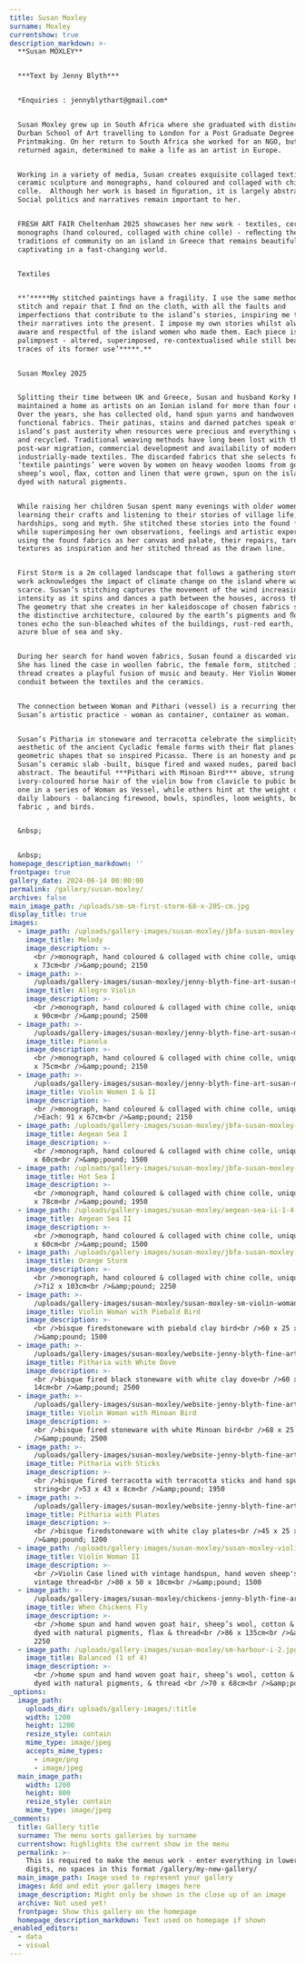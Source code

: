 ```yaml
---
title: Susan Moxley
surname: Moxley
currentshow: true
description_markdown: >-
  **Susan MOXLEY**


  ***Text by Jenny Blyth***


  *Enquiries : jennyblythart@gmail.com*


  Susan Moxley grew up in South Africa where she graduated with distinction from
  Durban School of Art travelling to London for a Post Graduate Degree in
  Printmaking. On her return to South Africa she worked for an NGO, but soon
  returned again, determined to make a life as an artist in Europe.


  Working in a variety of media, Susan creates exquisite collaged textiles,
  ceramic sculpture and monographs, hand coloured and collaged with chine
  colle.  Although her work is based in ﬁguration, it is largely abstracted.
  Social politics and narratives remain important to her.


  FRESH ART FAIR Cheltenham 2025 showcases her new work - textiles, ceramics and
  monographs (hand coloured, collaged with chine colle) - reﬂecting the changing
  traditions of community on an island in Greece that remains beautiful and
  captivating in a fast-changing world.


  Textiles


  **‘*****My stitched paintings have a fragility. I use the same methods of
  stitch and repair that I ﬁnd on the cloth, with all the faults and
  imperfections that contribute to the island’s stories, inspiring me to draw
  their narratives into the present. I impose my own stories whilst always being
  aware and respectful of the island women who made them. Each piece is a
  palimpsest - altered, superimposed, re-contextualised while still bearing
  traces of its former use’*****.**


  Susan Moxley 2025


  Splitting their time between UK and Greece, Susan and husband Korky Paul, have
  maintained a home as artists on an Ionian island for more than four decades.
  Over the years, she has collected old, hand spun yarns and handwoven
  functional fabrics. Their patinas, stains and darned patches speak of the
  island’s past austerity when resources were precious and everything was reused
  and recycled. Traditional weaving methods have long been lost with the
  post-war migration, commercial development and availability of modern
  industrially-made textiles. The discarded fabrics that she selects for her
  ‘textile paintings’ were woven by women on heavy wooden looms from goat and
  sheep’s wool, ﬂax, cotton and linen that were grown, spun on the island and
  dyed with natural pigments.


  While raising her children Susan spent many evenings with older women,
  learning their crafts and listening to their stories of village life,
  hardships, song and myth. She stitched these stories into the found fabrics
  while superimposing her own observations, feelings and artistic experiences,
  using the found fabrics as her canvas and palate, their repairs, tares and
  textures as inspiration and her stitched thread as the drawn line.


  First Storm is a 2m collaged landscape that follows a gathering storm. The
  work acknowledges the impact of climate change on the island where water is
  scarce. Susan’s stitching captures the movement of the wind increasing in
  intensity as it spins and dances a path between the houses, across the sky.
  The geometry that she creates in her kaleidoscope of chosen fabrics speaks of
  the distinctive architecture, coloured by the earth’s pigments and ﬂora. The
  tones echo the sun-bleached whites of the buildings, rust-red earth, and the
  azure blue of sea and sky.


  During her search for hand woven fabrics, Susan found a discarded violin case.
  She has lined the case in woollen fabric, the female form, stitched in red
  thread creates a playful fusion of music and beauty. Her Violin Women are a
  conduit between the textiles and the ceramics.


  The connection between Woman and Pithari (vessel) is a recurring theme across
  Susan’s artistic practice - woman as container, container as woman.


  Susan’s Pitharia in stoneware and terracotta celebrate the simplicity and
  aesthetic of the ancient Cycladic female forms with their ﬂat planes and
  geometric shapes that so inspired Picasso. There is an honesty and poise to
  Susan’s ceramic slab -built, bisque fired and waxed nudes, pared back to the
  abstract. The beautiful ***Pithari with Minoan Bird*** above, strung with
  ivory-coloured horse hair of the violin bow from clavicle to pubic bone, is
  one in a series of Woman as Vessel, while others hint at the weight of women’s
  daily labours - balancing firewood, bowls, spindles, loom weights, bolts of
  fabric , and birds.


  &nbsp;


  &nbsp;
homepage_description_markdown: ''
frontpage: true
gallery_date: 2024-06-14 00:00:00
permalink: /gallery/susan-moxley/
archive: false
main_image_path: /uploads/sm-sm-first-storm-68-x-205-cm.jpg
display_title: true
images:
  - image_path: /uploads/gallery-images/susan-moxley/jbfa-susan-moxley-melody.jpg
    image_title: Melody
    image_description: >-
      <br />monograph, hand coloured & collaged with chine colle, unique<br />99
      x 73cm<br />&amp;pound; 2150
  - image_path: >-
      /uploads/gallery-images/susan-moxley/jenny-blyth-fine-art-susan-moxley-allegro-violin.jpg
    image_title: Allegro Violin
    image_description: >-
      <br />monograph, hand coloured & collaged with chine colle, unique<br />95
      x 90cm<br />&amp;pound; 2500
  - image_path: >-
      /uploads/gallery-images/susan-moxley/jenny-blyth-fine-art-susan-moxley-pianola-1-mb.jpg
    image_title: Pianola
    image_description: >-
      <br />monograph, hand coloured & collaged with chine colle, unique<br />98
      x 75cm<br />&amp;pound; 2150
  - image_path: >-
      /uploads/gallery-images/susan-moxley/jenny-blyth-fine-art-susan-moxley-violin-women-in-blue-1.jpg
    image_title: Violin Women I & II
    image_description: >-
      <br />monograph, hand coloured & collaged with chine colle, unique<br
      />Each: 91 x 67cm<br />&amp;pound; 2150 
  - image_path: /uploads/gallery-images/susan-moxley/jbfa-susan-moxley-aegean-ii.jpg
    image_title: Aegean Sea I
    image_description: >-
      <br />monograph, hand coloured & collaged with chine colle, unique<br />97
      x 60cm<br />&amp;pound; 1500
  - image_path: /uploads/gallery-images/susan-moxley/jbfa-susan-moxley-hot-sea-i.jpg
    image_title: Hot Sea I
    image_description: >-
      <br />monograph, hand coloured & collaged with chine colle, unique<br />94
      x 78cm<br />&amp;pound; 1950
  - image_path: /uploads/gallery-images/susan-moxley/aegean-sea-ii-1-4-mb.jpg
    image_title: Aegean Sea II
    image_description: >-
      <br />monograph, hand coloured & collaged with chine colle, unique<br />97
      x 60cm<br />&amp;pound; 1500
  - image_path: /uploads/gallery-images/susan-moxley/jbfa-susan-moxley-summer-storm.jpg
    image_title: Orange Storm
    image_description: >-
      <br />monograph, hand coloured & collaged with chine colle, unique<br
      />7i2 x 103cm<br />&amp;pound; 2250
  - image_path: >-
      /uploads/gallery-images/susan-moxley/susan-moxley-sm-violin-woman-in-white-with-minoan-bird-1.jpg
    image_title: Violin Woman with Piebald Bird
    image_description: >-
      <br />bisque firedstoneware with piebald clay bird<br />60 x 25 x 14cm<br
      />&amp;pound; 1500
  - image_path: >-
      /uploads/gallery-images/susan-moxley/website-jenny-blyth-fine-art-susan-moxley-pitharia-ii-with-minoan-bird-03.jpg
    image_title: Pitharia with White Dove
    image_description: >-
      <br />bisque fired black stoneware with white clay dove<br />60 x 25 x
      14cm<br />&amp;pound; 2500
  - image_path: >-
      /uploads/gallery-images/susan-moxley/website-jenny-blyth-fine-art-susan-moxley-pitharia-with-minoan-bird.jpg
    image_title: Violin Woman with Minoan Bird
    image_description: >-
      <br />bisque fired stoneware with white Minoan bird<br />68 x 25 x 14cm<br
      />&amp;pound; 2500
  - image_path: >-
      /uploads/gallery-images/susan-moxley/website-jenny-blyth-fine-art-susan-moxley-pitharia-with-sticks.jpg
    image_title: Pitharia with Sticks
    image_description: >-
      <br />bisque fired terracotta with terracotta sticks and hand spun
      string<br />53 x 43 x 8cm<br />&amp;pound; 1950
  - image_path: >-
      /uploads/gallery-images/susan-moxley/website-jenny-blyth-fine-art-susan-moxley-pitharia-with-plates.jpg
    image_title: Pitharia with Plates
    image_description: >-
      <br />bisque firedstoneware with white clay plates<br />45 x 25 x 25cm<br
      />&amp;pound; 1200
  - image_path: /uploads/gallery-images/susan-moxley/susan-moxley-violin-women-2-1.jpg
    image_title: Violin Woman II
    image_description: >-
      <br />Violin Case lined with vintage handspun, hand woven sheep's wool,
      vintage thread<br />80 x 50 x 10cm<br />&amp;pound; 1500
  - image_path: >-
      /uploads/gallery-images/susan-moxley/chickens-jenny-blyth-fine-art-susan-moxley-when-chickens-fly.jpg
    image_title: When Chickens Fly
    image_description: >-
      <br />home spun and hand woven goat hair, sheep’s wool, cotton & linen
      dyed with natural pigments, flax & thread<br />86 x 135cm<br />&amp;pound;
      2250
  - image_path: /uploads/gallery-images/susan-moxley/sm-harbour-i-2.jpg
    image_title: Balanced (1 of 4)
    image_description: >-
      <br />home spun and hand woven goat hair, sheep’s wool, cotton & linen
      dyed with natural pigments, & thread <br />70 x 68cm<br />&amp;pound; 
_options:
  image_path:
    uploads_dir: uploads/gallery-images/:title
    width: 1200
    height: 1200
    resize_style: contain
    mime_type: image/jpeg
    accepts_mime_types:
      - image/png
      - image/jpeg
  main_image_path:
    width: 1200
    height: 800
    resize_style: contain
    mime_type: image/jpeg
_comments:
  title: Gallery title
  surname: The menu sorts galleries by surname
  currentshow: highlights the current show in the menu
  permalink: >-
    This is required to make the menus work - enter everything in lower case, no
    digits, no spaces in this format /gallery/my-new-gallery/
  main_image_path: Image used to represent your gallery
  images: Add and edit your gallery images here
  image_description: Might only be shown in the close up of an image
  archive: Not used yet!
  frontpage: Show this gallery on the homepage
  homepage_description_markdown: Text used on homepage if shown
_enabled_editors:
  - data
  - visual
---
```

